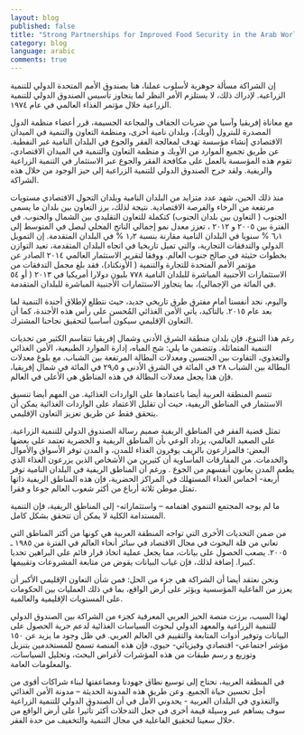 ```yaml
---
layout: blog
published: false
title: "Strong Partnerships for Improved Food Security in the Arab World - arabic"
category: blog
language: arabic
comments: true
---
```


إن الشراكة مسألة جوهرية لأسلوب عملنا، هنا بصندوق الأمم المتحدة الدولي للتنمية الزراعية. لإدراك ذلك، لا يستلزم الأمر النظر لما يتجاوز تأسيس الصندوق الدولي للتنمية الزراعية خلال مؤتمر الغذاء العالمي في عام ١٩٧٤. 

مع معاناة إفريقيا وآسيا من ضربات الجفاف والمجاعة الجسيمة، قرر أعضاء منظمة الدول المصدرة للبترول (أوبك)، وبلدان نامية أخرى، ومنظمة التعاون والتنمية في الميدان الاقتصادي إنشاء مؤسسة تهدف لمعالجة الفقر والجوع في البلدان النامية غير النفطية.  عن طريق تجميع الموارد من الأوبك و منظمة التعاون والتنمية في الميدان الاقتصادي، تقوم هذه المؤسسة بالعمل على مكافحة الفقر والجوع عبر الاستثمار في التنمية الزراعية والريفية. ولقد خرج الصندوق الدولي للتنمية الزراعية إلى حيز الوجود من خلال هذه الشراكة.  

منذ ذلك الحين، شهد عدد متزايد من البلدان النامية وبلدان التحول الاقتصادي مستويات مرتفعة من الرخاء والفرصة الاقتصادية. نتيجة لذلك، برز التعاون بين بلدان ما يسمى الجنوب ( التعاون بين بلدان الجنوب) كتكملة للتعاون التقليدي بين الشمال والجنوب. في الفترة بين ٢٠٠٥ و ٢٠١٢ ، تعزز معدل نمو إجمالي الناتج المحلي ليصل في المتوسط إلى ٦٫١ %   سنويا في البلدان النامية مقارنة بنسبة ١٫٢ % في البلدان المتقدمة.  إن التمويل الدولي   والتدفقات التجارية، والتي تميل تاريخيا في اتجاه البلدان المتقدمة، تعيد التوازن بخطوات حثيثة في صالح جنوب العالم. ووفقا لتقرير الاستثمار العالمي ٢٠١٤ الصادر عن مؤتمر الأمم المتحدة للتجارة والتنمية ( الأونكتاد)، فقد بلغ مجمل التدفقات من الاستثمارات الأجنبية المباشرة للبلدان النامية ٧٧٨ بليون دولارا أمريكيا في ٢٠١٣ ( أو ٥٤ في المائة من الإجمالي)، بما يتجاوز الاستثمارات الأجنبية المباشرة للبلدان المتقدمة.  


واليوم، نجد أنفسنا أمام مفترق طرق تاريخي جديد، حيث نتطلع لإطلاق أجندة التنمية لما بعد عام ٢٠١٥. بالتأكيد، يأتي الأمن الغذائي المُحسن على رأس هذه الأجندة، كما أن التعاون الإقليمي سيكون أساسيا لتحقيق نجاحنا المشترك. 

رغم هذا التنوع، فإن بلدان منطقة الشرق الأدنى وشمال إفريقيا تتقاسم الكثير من تحديات التنمية المتماثلة. وتتضمن ما يلي: شح المياه، إدارة الموارد الطبيعية، الأمن الغذائي والتغذوي، التفاوت بين الجنسين ومعدلات البطالة المرتفعة بين الشباب. مع بلوغ معدلات البطالة بين الشباب ٢٨ في المائة في الشرق الأدنى و ٢٩٫٥  في المائة في شمال إفريقيا، فإن هذا يجعل معدلات البطالة في هذه المناطق هي الأعلى في العالم. 

تتسم المنطقة العربية أيضا باعتمادها على الواردات الغذائية. من المهم أيضا تنسيق الاستثمار في المناطق الريفية، حيث أن تقليل الاعتماد على الواردات الغذائية يمكن أن يتحقق فقط عن طريق تعزيز التعاون الإقليمي. 

تمثل قضية الفقر في المناطق الريفية صميم رسالة الصندوق الدولي للتنمية الزراعية. على الصعيد العالمي، يزداد الوعي بأن المناطق الريفية و الحضرية تعتمد على بعضها البعض:  فالمزارعون بالريف يوفرون الغذاء للمدن،    و المدن توفر الأسواق والأموال والخدمات. من المفارقات المأساوية أن كثيرين من الأشخاص الذين يزرعون الغذاء الذي يطعم المدن يعانون أنفسهم من الجوع . ورغم أن المناطق الريفية في البلدان النامية توفر أربعة- أخماس الغذاء المستهلك في المراكز الحضرية، فإن هذه المناطق الريفية ذاتها تمثل موطن ثلاثة أرباع من أكثر شعوب العالم جوعا و فقرا. 



ما لم يوجه المجتمع التنموي اهتمامه – واستثماراته- إلى المناطق الريفية، فإن التنمية المستدامة الكلية لا يمكن أن تتحقق بشكل كامل. 

من ضمن التحديات الأخرى التي تواجه المنطقة العربية  هي كونها من أكثر المناطق التي تعاني من قلة البحوث في مجال الاقتصاد  في سائر أنحاء العالم في الفترة من ١٩٨٥ ـ ٢٠٠٥. يصعب الحصول على بيانات، مما يجعل عملية اتخاذ قرار قائم على البراهين تحديا كبيرا. إضافة لذلك، فإن غياب البيانات يقوض من متابعة المشروعات وتقييمها. 

ونحن نعتقد أيضا أن الشراكة هي جزء من الحل: فمن شأن التعاون الإقليمي الأكبر أن يعزز من الفاعلية المؤسسية ويؤثر على أرض الواقع، بما في ذلك العمليات بين الحكومات على المستويات الإقليمية والعالمية. 

لهذا السبب، برزت منصة الحيز العربي المعرفية كجزء من الشراكة بين الصندوق الدولي للتنمية الزراعية والمعهد الدولي لبحوث السياسات الغذائية لدعم حرية الحصول على البيانات وتوفير أدوات المتابعة والتقييم في العالم العربي. في ظل وجود ما يزيد عن ١٥٠ مؤشر اجتماعي- اقتصادي وفيزيائي- حيوي، فإن هذه المنصة تسمح للمستخدمين بتنزيل وتوزيع و رسم طبقات من هذه المؤشرات لأغراض البحث، وتحليل السياسات، والمعلومات العامة. 

في المنطقة العربية، نحتاج إلى توسيع نطاق جهودنا ومضاعفتها لبناء شراكات أقوى من أجل تحسين حياة الجميع.  وعن طريق هذه المدونة الحديثة – مدونة الأمن الغذائي والتغذوي في البلدان العربية - يحدوني الأمل في أن الصندوق الدولي للتنمية الزراعية سوف يساهم عبر وسيلة قيمة أخرى في جعل التدخلات أكثر تأثيرا على أرض الواقع من خلال سعينا لتحقيق الفاعلية في مجال التنمية والتخفيف من حدة الفقر.


